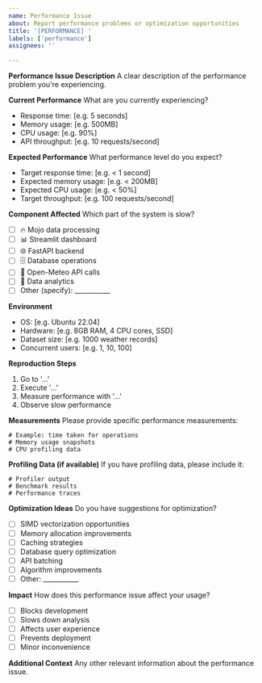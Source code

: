 ```yaml
---
name: Performance Issue
about: Report performance problems or optimization opportunities
title: '[PERFORMANCE] '
labels: ['performance']
assignees: ''

---
```


**Performance Issue Description**
A clear description of the performance problem you're experiencing.

**Current Performance**
What are you currently experiencing?
- Response time: [e.g. 5 seconds]
- Memory usage: [e.g. 500MB]
- CPU usage: [e.g. 90%]
- API throughput: [e.g. 10 requests/second]

**Expected Performance**
What performance level do you expect?
- Target response time: [e.g. < 1 second]
- Expected memory usage: [e.g. < 200MB]
- Expected CPU usage: [e.g. < 50%]
- Target throughput: [e.g. 100 requests/second]

**Component Affected**
Which part of the system is slow?
- [ ] 🔥 Mojo data processing
- [ ] 📊 Streamlit dashboard
- [ ] 🌐 FastAPI backend
- [ ] 🗄️ Database operations
- [ ] 📡 Open-Meteo API calls
- [ ] 🎯 Data analytics
- [ ] Other (specify): ___________

**Environment**
- OS: [e.g. Ubuntu 22.04]
- Hardware: [e.g. 8GB RAM, 4 CPU cores, SSD]
- Dataset size: [e.g. 1000 weather records]
- Concurrent users: [e.g. 1, 10, 100]

**Reproduction Steps**
1. Go to '...'
2. Execute '...'
3. Measure performance with '...'
4. Observe slow performance

**Measurements**
Please provide specific performance measurements:
```
# Example: time taken for operations
# Memory usage snapshots
# CPU profiling data
```

**Profiling Data (if available)**
If you have profiling data, please include it:
```
# Profiler output
# Benchmark results
# Performance traces
```

**Optimization Ideas**
Do you have suggestions for optimization?
- [ ] SIMD vectorization opportunities
- [ ] Memory allocation improvements
- [ ] Caching strategies
- [ ] Database query optimization
- [ ] API batching
- [ ] Algorithm improvements
- [ ] Other: ___________

**Impact**
How does this performance issue affect your usage?
- [ ] Blocks development
- [ ] Slows down analysis
- [ ] Affects user experience
- [ ] Prevents deployment
- [ ] Minor inconvenience

**Additional Context**
Any other relevant information about the performance issue.

